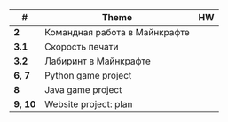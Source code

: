
| #         | Theme                         | HW  |
| --------- | ----------------------------- | --- |
| **2**     | Командная работа в Майнкрафте |     |
| **3.1**   | Скорость печати               |     |
| **3.2**   | Лабиринт в Майнкрафте         |     |
| **6, 7**  | Python game project           |     |
| **8**     | Java game project             |     |
| **9, 10** | Website project: plan         |     |
